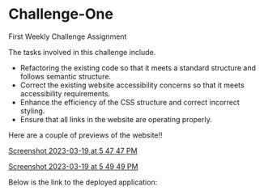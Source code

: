 # Challenge-One
First Weekly Challenge Assignment

The tasks involved in this challenge include.
* Refactoring the existing code so that it meets a standard structure and follows semantic structure.
* Correct the existing website accessibility concerns so that it meets accessibility requirements.
* Enhance the efficiency of the CSS structure and correct incorrect styling.
* Ensure that all links in the website are operating properly.

Here are a couple of previews of the website!!

[Screenshot 2023-03-19 at 5 47 47 PM](https://user-images.githubusercontent.com/124073266/226211727-fa1c51d7-c5ce-436d-bca5-d417197f76fe.png)
 
[Screenshot 2023-03-19 at 5 49 49 PM](https://user-images.githubusercontent.com/124073266/226211800-30823751-8862-422e-a5dc-8cf7e33578bb.png)


Below is the link to the deployed application:




